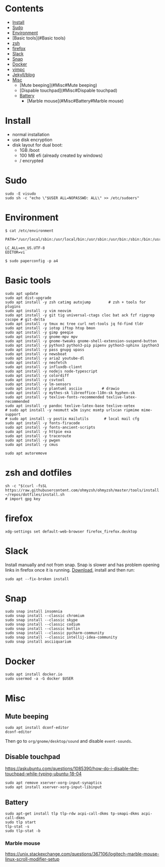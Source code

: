 # Contents

- [Install](#Install)
- [Sudo](#Sudo)
- [Environment](#Environment)
- [Basic tools](#Basic tools)
- [zsh](#zsh)
- [firefox](#firefox)
- [Slack](#Slack)
- [Snap](#Snap)
- [Docker](#Docker)
- [vimpc](#vimpc)
- [Jekyll/blog](#Jekyll/blog)
- [Misc](#Misc)
    - [Mute beeping](#Misc#Mute beeping)
    - [Dispable touchpad](#Misc#Dispable touchpad)
    - [Battery](#Misc#Battery)
        - [Marble mouse](#Misc#Battery#Marble mouse)

# Install

* normal installation
* use disk encryption
* disk layout for dual boot:
    * 1GB /boot
    * 100 MB efi (already created by windows)
    * / encrypted

# Sudo

    sudo -E visudo
    sudo sh -c "echo \"$USER ALL=NOPASSWD: ALL\" >> /etc/sudoers"
     
# Environment

    $ cat /etc/environment

    PATH="/usr/local/sbin:/usr/local/bin:/usr/sbin:/usr/bin:/sbin:/bin:/usr/games:/usr/local/games"

    LC_ALL=en_US.UTF-8
    EDITOR=vi
    
    $ sudo paperconfig -p a4

# Basic tools

    sudo apt update
    sudo apt dist-upgrade
    sudo apt install -y zsh catimg autojump        # zsh + tools for plugins
    sudo apt install -y vim neovim 
    sudo apt install -y git tig universal-ctags cloc bat ack fzf ripgrep cscope # git-delta
    sudo apt install -y tmux mc tree curl net-tools jq fd-find tldr
    sudo apt install -y iotop iftop htop bmon
    sudo apt install -y gimp geeqie 
    sudo apt install -y gnome-mpv mpv
    sudo apt install -y gnome-tweaks gnome-shell-extension-suspend-button
    sudo apt install -y python3 python3-pip pipenv python3-sphinx ipython3
    sudo apt install -y pass gnupg upass 
    sudo apt install -y newsboat
    sudo apt install -y aria2 youtube-dl
    sudo apt install -y neofetch 
    sudo apt install -y influxdb-client
    sudo apt install -y nodejs node-typescript
    sudo apt install -y colordiff
    sudo apt install -y csvtool
    sudo apt install -y lm-sensors
    sudo apt install -y plantuml asciio         # drawio
    sudo apt install -y mythes-sk libreoffice-l10n-sk hyphen-sk
    sudo apt install -y texlive-fonts-recommended texlive-latex-recommended 
    sudo apt install -y pandoc texlive-latex-base texlive-xetex
    # sudo apt install -y neomutt w3m isync msmtp urlscan ripmime mime-support 
    # sudo apt install -y postix mailutils       # local mail cfg
    sudo apt install -y fonts-firacode
    sudo apt install -y fonts-ancient-scripts 
    sudo apt install -y httpie exa
    sudo apt install -y traceroute
    sudo apt install -y pwgen
    sudo apt install -y cmus
    
    sudo apt autoremove

# zsh and dotfiles

    sh -c "$(curl -fsSL https://raw.githubusercontent.com/ohmyzsh/ohmyzsh/master/tools/install.sh)"
    ~/repos/dotfiles/install.sh
    # import gpg key
    
# firefox

    xdg-settings set default-web-browser firefox_firefox.desktop
    
# Slack 

Install manually and not from snap. Snap is slower and has problem opening links in firefox once it is running. [Download](https://slack.com/intl/en-cz/download), install and then run:

    sudo apt --fix-broken install

# Snap

    sudo snap install insomnia 
    sudo snap install --classic chromium
    sudo snap install --classic skype
    sudo snap install --classic codium
    sudo snap install --classic kotlin
    sudo snap install --classic pycharm-community
    sudo snap install --classic intellij-idea-community
    sudo snap install asciiquarium

# Docker
    
    sudo apt install docker.io
    sudo usermod -a -G docker $USER

# Misc

## Mute beeping

    sudo apt install dconf-editor
    dconf-editor
    
Then go to `org/gnome/desktop/sound` and disable `event-sounds`.


## Disable touchpad
https://askubuntu.com/questions/1085390/how-do-i-disable-the-touchpad-while-typing-ubuntu-18-04

    sudo apt remove xserver-xorg-input-synaptics
    sudo apt install xserver-xorg-input-libinput

## Battery

    sudo apt-get install tlp tlp-rdw acpi-call-dkms tp-smapi-dkms acpi-call-dkms
    sudo tlp start
    tlp-stat -s
    sudo tlp-stat -b
    
    
### Marble mouse

https://unix.stackexchange.com/questions/367106/logitech-marble-mouse-linux-scroll-modifier-setup
